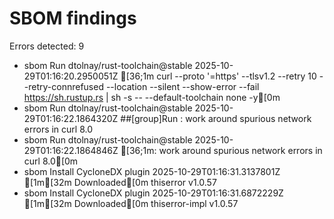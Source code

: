 # SBOM findings

Errors detected: 9
- sbom	Run dtolnay/rust-toolchain@stable	2025-10-29T01:16:20.2950051Z [36;1m  curl --proto '=https' --tlsv1.2 --retry 10 --retry-connrefused --location --silent --show-error --fail https://sh.rustup.rs | sh -s -- --default-toolchain none -y[0m
- sbom	Run dtolnay/rust-toolchain@stable	2025-10-29T01:16:22.1864320Z ##[group]Run : work around spurious network errors in curl 8.0
- sbom	Run dtolnay/rust-toolchain@stable	2025-10-29T01:16:22.1864846Z [36;1m: work around spurious network errors in curl 8.0[0m
- sbom	Install CycloneDX plugin	2025-10-29T01:16:31.3137801Z [1m[32m  Downloaded[0m thiserror v1.0.57
- sbom	Install CycloneDX plugin	2025-10-29T01:16:31.6872229Z [1m[32m  Downloaded[0m thiserror-impl v1.0.57
